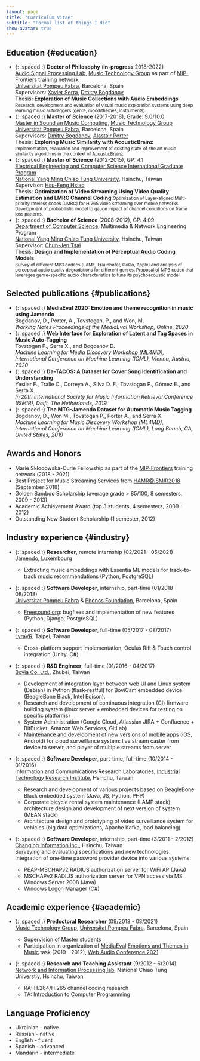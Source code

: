 ```yaml
---
layout: page
title: "Curriculum Vitae"
subtitle: "Formal list of things I did"
show-avatar: true
---
```


<!-- Quick links: 
<a href="#education" class="btn btn-primary">Education</a>
<a href="#publications" class="btn btn-primary">Publications</a>
<a href="#work" class="btn btn-primary">Work</a> -->

## Education {#education}

* {: .spaced :} **Doctor of Philosophy** (**in-progress** 2018-2022)  
  [Audio Signal Processing Lab](https://www.upf.edu/web/mtg/audio-signal-processing-lab), [Music Technology Group](https://www.upf.edu/web/mtg) as part of [MIP-Frontiers](https://mip-frontiers.eu/) training network  
  [Universitat Pompeu Fabra](https://www.upf.edu/), Barcelona, Spain  
  Supervisors: [Xavier Serra](https://www.upf.edu/web/xavier-serra), [Dmitry Bogdanov](https://dbogdanov.github.io/)  
  Thesis: **Exploration of Music Collections with Audio Embeddings**  
  <small>Research, development and evaluation of visual music exploration systems using deep learning music autotaggers (genre, mood/themes, instruments).</small>
* {: .spaced :} **Master of Science** (2017-2018), Grade: 9.0/10.0  
  [Master in Sound an Music Computing](https://www.upf.edu/web/smc), [Music Technology Group](https://www.upf.edu/web/mtg)  
  [Universitat Pompeu Fabra](https://www.upf.edu/), Barcelona, Spain  
  Supervisors: [Dmitry Bogdanov](https://dbogdanov.github.io/), [Alastair Porter](http://www.dtic.upf.edu/~aporter/)  
  Thesis: **Exploring Music Similarity with AcousticBrainz**  
  <small>Implementation, evaluation and improvement of existing state-of-the art music similarity algorithms in the context of [AcousticBrainz](https://acousticbrainz.org/).</small>
* {: .spaced :} **Master of Science** (2012-2015), GP: 4.1  
  [Electrical Engineering and Computer Science International Graduate Program](https://eecsigp.nycu.edu.tw/)  
  [National Yang Ming Chiao Tung University](https://www.nycu.edu.tw/en/), Hsinchu, Taiwan  
  Supervisor: [Hsu-Feng Hsiao](https://www.cs.nycu.edu.tw/members/detail/hillhsiao)  
  Thesis: **Optimization of Video Streaming Using Video Quality Estimation and LMRC Channel Coding**
  <small>Optimization of Layer-aligned Multi-priority rateless codes (LMRC) for H.265 video streaming over mobile networks. Development of probabilistic model to gauge impact of channel conditions on frame loss patterns.</small>
* {: .spaced :} **Bachelor of Science** (2008-2012), GP: 4.09  
  [Department of Computer Science](https://www.cs.nycu.edu.tw/), Multimedia & Network Engineering Program  
  [National Yang Ming Chiao Tung University](https://www.nycu.edu.tw/en/), Hsinchu, Taiwan  
  Supervisor: [Chun-Jen Tsai](https://www.cs.nycu.edu.tw/members/detail/cjtsai)  
  Thesis: **Design and Implementation of Perceptual Audio Coding Models**  
  <small>Survey of different MP3 codecs (LAME, Fraunhofer, GoGo, Apple) and analysis of perceptual audio quality degradations for different genres. Proposal of MP3 codec that leverages genre-specific audio characteristics to tune its psychoacoustic model.</small>


## Selected publications {#publications}

* {: .spaced :} **MediaEval 2020: Emotion and theme recognition in music using Jamendo**  
  Bogdanov, D., Porter, A., Tovstogan, P., and Won, M.  
  *Working Notes Proceedings of the MediaEval Workshop, Online, 2020*
* {: .spaced :} **Web Interface for Exploration of Latent and Tag Spaces in Music Auto-Tagging**  
  Tovstogan P., Serra X., and Bogdanov D.  
  *Machine Learning for Media Discovery Workshop (ML4MD), International Conference on Machine Learning (ICML), Vienna, Austria, 2020*
* {: .spaced :} **Da-TACOS: A Dataset for Cover Song Identification and Understanding**  
  Yesiler F., Tralie C., Correya A., Silva D. F., Tovstogan P., Gómez E., and Serra X.  
  *In 20th International Society for Music Information Retrieval Conference (ISMIR), Delft, The Netherlands, 2019*
* {: .spaced :} **The MTG-Jamendo Dataset for Automatic Music Tagging**  
  Bogdanov, D., Won M., Tovstogan P., Porter A., and Serra X.  
  *Machine Learning for Music Discovery Workshop (ML4MD), International Conference on Machine Learning (ICML), Long Beach, CA, United States, 2019*

## Awards and Honors

* Marie Skłodowska-Curie Fellowship as part of the [MIP-Frontiers](https://mip-frontiers.eu/) training network (2018 - 2021)
* Best Project for Music Streaming Services from [HAMR@ISMIR2018](https://labrosa.ee.columbia.edu/hamr_ismir2018/) (September 2018)
* Golden Bamboo Scholarship (average grade > 85/100, 8 semesters, 2009 - 2013)
* Academic Achievement Award (top 3 students, 4 semesters, 2009 - 2012)
* Outstanding New Student Scholarship (1 semester, 2012)

## Industry experience {#industry}

* {: .spaced :} **Researcher**, remote internship (02/2021 - 05/2021)  
  [Jamendo](https://jamendo.com), Luxembourg  
    * Extracting music embeddings with Essentia ML models for track-to-track music recommendations (Python, PostgreSQL)

* {: .spaced :} **Software Developer**, internship, part-time (01/2018 - 08/2018)  
  [Universitat Pompeu Fabra](https://www.upf.edu/) & [Phonos Foundation](http://phonos.upf.edu/), Barcelona, Spain  
    * [Freesound.org](https://freesound.org/): bugfixes and implementation of new features (Python, Django, PostgreSQL)

* {: .spaced :} **Software Developer**, full-time (05/2017 - 08/2017)  
  [LyraVR](http://lyravr.com/), Taipei, Taiwan
    * Cross-platform support implementation, Oculus Rift & Touch control integration (Unity, C#)

* {: .spaced :} **R&D Engineer**, full-time (01/2016 - 04/2017)  
  [Bovia Co. Ltd.](https://www.bovicloud.com/), Zhubei, Taiwan
    * Development of integration layer between web UI and Linux system (Debian) in Python (flask-restful) for BoviCam embedded device (BeagleBone Black, Intel Edison).
    * Research and development of continuous integration (CI) firmware building system (linux server + embedded devices for testing on specific platforms)
    * System Administration (Google Cloud, Atlassian JIRA + Confluence + BitBucket, Amazon Web Services, GitLab)
    * Maintenance and development of new versions of mobile apps (iOS, Android) for cloud surveillance system: live stream caster from device to server, and player of multiple streams from server

* {: .spaced :} **Software Developer**, part-time, full-time (10/2014 - 01/2016)  
  Information and Communications Research Laboratories, [Industrial Technology Research Institute](https://www.itri.org.tw/eng/), Hsinchu, Taiwan
    * Research and development of various projects based on BeagleBone Black embedded system (Java, JS, Python, PHP)
    * Corporate bicycle rental system maintenance (LAMP stack), architecture design and development of next version of system (MEAN stack)
    * Architecture design and prototyping of video surveillance system for vehicles (big data optimizations, Apache Kafka, load balancing)

* {: .spaced :} **Software Developer**, internship, part-time (3/2011 - 2/2012)  
  [Changing Information Inc.](http://www.changingtec.com/), Hsinchu, Taiwan  
  Surveying and evaluating specifications and new technologies. Integration of one-time password provider device into various systems:
    * PEAP-MSCHAPv2 RADIUS authorization server for WiFi AP (Java)
    * MSCHAPv2 RADIUS authorization server for VPN access via MS Windows Server 2008 (Java)
    * Windows Logon Manager (C#)  

## Academic experience {#academic}

* {: .spaced :} **Predoctoral Researcher** (09/2018 - 08/2021)  
  [Music Technology Group](https://www.upf.edu/web/mtg), [Universitat Pompeu Fabra](https://www.upf.edu/), Barcelona, Spain  
    * Supervision of Master students
    * Participation in organization of [MediaEval](https://multimediaeval.github.io) [Emotions and Themes in Music](https://multimediaeval.github.io/2021-Emotion-and-Theme-Recognition-in-Music-Task/) task (2019 - 2012), [Web Audio Conference 2021](https://webaudioconf2021.com/)

* {: .spaced :} **Research and Teaching Assistant** (9/2012 - 6/2014)  
  [Network and Information Processing lab](https://www.cs.nctu.edu.tw/research/multimedia-communication), National Chiao Tung Universtiy, Hsinchu, Taiwan  
    * RA: H.264/H.265 channel coding research
    * TA: Introduction to Computer Programming

## Language Proficiency

* Ukrainian - native
* Russian - native
* English - fluent
* Spanish - advanced
* Mandarin - intermediate

